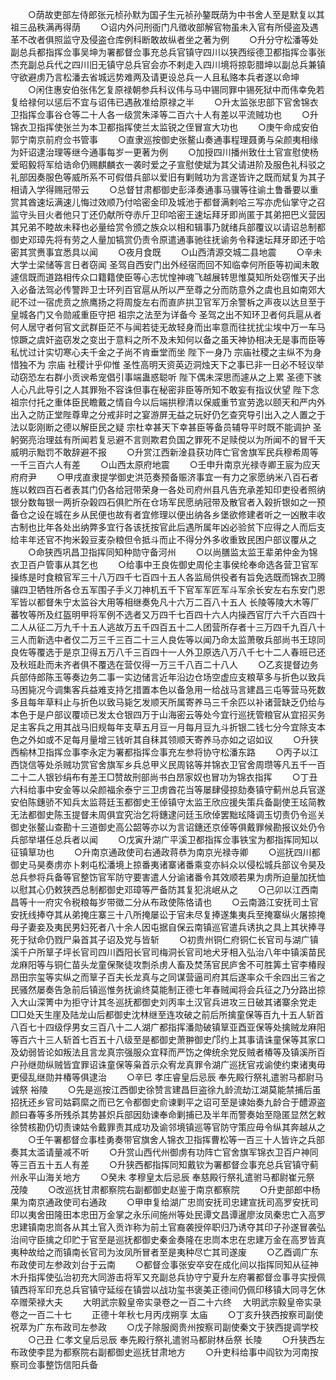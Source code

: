 <!-- { "loadSidebar": true } -->
　　○荫故吏部左侍郎张元桢孙默为国子生元祯孙鏊既荫为中书舍人至是默复以其祖三品秩满再得荫
　　○诏内外问刑衙门凡徵收部解官物虽未入官有所侵盗及遇革不改者俱照监守及侵盗仓库例科断敢故纵者坐之著为例
　　○升分守松潘等处副总兵都指挥佥事吴坤为署都督佥事充总兵官镇守四川以狭西绥德卫都指挥佥事张杰充副总兵代之四川旧无镇守总兵官会亦不剌走入四川境将掠彰腊坤以副总兵兼镇守欲避虏乃言松潘去省城远势难两及请更设总兵一人且私赂本兵者遂以命坤
　　○闲住惠安伯张伟乞复原禄朝参兵科议伟与马中锡同罪中锡死狱中而伟幸免若复给禄何以惩后不宜与诏伟已遇赦准给原禄之半
　　○升太监张忠部下官舍锦衣卫指挥佥事谷仓等二十人各一级赏朱泽等二百六十人有差以平流贼功也
　　○升锦衣卫指挥使张兰为本卫都指挥使兰太监锐之侄冒宣大功也
　　○庚午命成安伯郭宁南京前府佥书管事
　　○直隶巡按御史张鳌山奏通事程理聂勇与朵颜夷相缘为奸诏逮治理等继今通事每岁一更著为例
　　○加授四川播州致仕土官宣慰使杨爱昭毅将军给诰命仍赐麒麟衣一袭时爱之子宣慰使斌为其父请进阶及服色礼科驳之礼部因奏服色等威所系不可假借兵部以爱旧有剿贼功为言遂皆许之既而斌复为其子相请入学得赐冠带云
　　○总督甘肃都御史彭泽奏通事马骥等往谕土鲁番要以重赏其酋速坛满速儿悔过效顺乃付哈密金印及城池于都督满剌哈三写亦虎仙掌守之召监守头目火者他只丁还仍献所夺赤斤卫印哈密王速坛拜牙即尚匿于其弟把巴义营因其兄弟不睦故未释也必量给赏令颁之族众以相和辑事乃就绪兵部覆议以请诏总制都御史邓璋先将有劳之人量加犒赏仍责令原遣通事驰往抚谕务令释速坛拜牙即还于哈密其赏赉事宜悉具以闻
　　○夜月食既
　　○山西清源交城二县地震
　　○辛未大学士梁储等言日者窃闻  圣驾自西安门出外经宿而回不知临幸何所臣等初闻未敢遽信既而道路相传众口籍籍使臣等心志忧惶神魂飞越展转思惟莫知所处窃惟天子出入必备法驾必传警跸卫士环列百官扈从所以严至尊之分而防意外之虞也且如南郊大祀不过一宿虎贲之旅鹰扬之将周旋左右而直庐拱卫官军万余警柝之声夜以达旦至于皇城各门又令勋戚重臣守把  祖宗之法至为详备今  圣驾之出不知环卫者何兵扈从者何人居守者何官文武群臣茫不与闻若徒无故轻身而出率意而往扰扰尘埃中万一车马惊蹶之虞奸盗窃发之变出于意料之所不及未知何以备之虽天神协相决无是事而臣等私忧过计实切寒心夫千金之子尚不肯垂堂而坐  陛下一身乃  宗庙社稷之主纵不为身惜独不为  宗庙  社稷计乎仰惟  圣性高明天资英迈洞烛天下之事已非一日必不轻议举动窃恐左右群小贡谀希宠倡引事端蛊惑聪听  陛下偶未深思而遽从之上累  圣德下骇人心凡此导引之人其罪殆不容诛但事在秘密非臣等所知不敢妄有指议伏望  陛下念  祖宗付托之重体臣民瞻戴之情自今以后端拱穆清以保威重节宣劳逸以颐天和严内外出入之防正堂陛尊卑之分戒非时之宴游屏无益之玩好仍乞查究导引出入之人置之于法以彰刚断之德以解臣民之疑  宗杜幸甚天下幸甚臣等备员辅导平时既不能调护  圣躬弼亮治理兹有所闻若复忌避不言则欺君负国之罪死不足赎傥以为所闻不的冒千天威明示黜罚不敢辞避不报
　　○升赏江西新淦县获功阵亡官舍旗军民兵穆希周等一千三百六人有差
　　○山西太原府地震
　　○壬申升南京光禄寺卿王宸为应天府府尹
　　○甲戌直隶提学御史洪范奏预备赈济事宜一有力之家愿纳米八百石者旌以敕四百石者表其门仍各给冠带荣身一各处司府州县凡告充承差知印吏役者照纳银分数每银一两折杂榖四石俱贮所在仓场军民愿纳冠带及散官者入榖折银如之一预备仓之设在城在乡从民便也故有者宜修理以便出纳各乡堡欲修建者听之一凶散丰收古制也比年各处出纳弊多宜行各该抚按官此后遇所属年凶必验贫下应得之人而后支给丰年还官不拘米榖豆麦杂粮但令抵斗而止不得分外多收重致民困户部议覆从之
　　○命狭西巩昌卫指挥同知种勋守备河州
　　○以尚膳监太监王辈弟仲金为锦衣卫百户管事从其乞也
　　○给事中王良佐御史周伦主事侯纶奉命选各营卫官军操练是时食粮官军三十八万四千七百四十五人各监局供役者有旨免选既而锦衣卫腾骧四卫牺牲所各仓五军围子手义刀神机五千下官军军匠军斗军余长安左右东安门恩军皆以都督朱宁太监谷大用等相继奏免凡十六万二百八十五人  长陵等陵大木等厂蕃牧等所及红盔明甲将军例不选者又万四千七百四十六人内操西官厅六千六百四十二人从征二万九千十五人逃故万五千四百五十二人团营所存者十三万四千九百八十三人而新选中者仅二万三千三百二十三人良佐等以闻乃命太监萧敬兵部尚书王琼同良佐等覆选于是京卫得五万八千三百四十一人外卫原选八万八千七十二人春班已还及秋班赴而未齐者俱不覆选在营仅得一万三千八百二十八人
　　○乙亥提督边务兵部侍郎陈玉等奏边务二事一实边储言近年沿边仓场空虚应支粮草多与折色以致兵马困毙况今调集客兵益难支持乞措置本色以备急用一给战马言建昌三屯等营马死数多且每年草料止与折色以致马毙乞发顺天所属寄养马三千余匹以补诸营缺乏仍给与本色于是户部议覆顷已发太仓银四万于山海密云等处今宜行巡抚管粮官从宜招买务足主客兵之用其战马旧规每年支草五月豆一月每月豆九斗折银二钱七分今宜除支本色之外如或不足每月量增三钱听其自秣其领顺天寄养马亦如之诏如议
　　○升狭西榆林卫指挥佥事李永定为署都指挥佥事充左参将协守松潘东路
　　○丙子以江西饶信等处杀贼功赏官舍旗军乡兵总甲义民周铭等并锦衣卫官舍周瓒等凡五千一百二十二人银钞绢布有差王□赞故刑部尚书白昂家奴也冒功为锦衣指挥
　　○丁丑六科给事中安金等以朵颜福余泰宁三卫虏酋花当等屡肆侵掠劾奏镇守蓟州总兵官遂安伯陈鏸骄不知兵太监蒋廷玉都御史王倬镇守太监王欣应援失策兵备副使王玹简教无法都御史陈玉提督未周俱宜究治乞将鏸逮问廷玉欣倬罢黜玹降调玉切责仍令巡关御史张鳌山查勘十三道御史高公韶等亦以为言诏鏸还京倬等俱戴罪候勘报议处仍令兵部举堪任总兵者以闻
　　○戊寅升湖广平溪卫都指挥佥事铁宝为都指挥同知以征镇筸功也
　　○升南京通政使司右通政蒋恭为南京光禄寺卿
　　○巡抚四川都御史马昊奏虏亦卜剌屯松潘境上掠番夷诸寨诸番乘变亦紏众以侵松城兵部议令昊及总兵参将兵备等官整饬官军防守要害遣人分谕诸番令其效顺若果为虏所迫量加抚恤以慰其心仍敕狭西总制都御史邓璋等严备防其复犯洮岷从之
　　○己卯以江西南昌等十一府灾令税粮每岁带徵二分从布政使陈恪请也
　　○云南潞江安抚司土官安抚线捧夺其从弟掩庄寨三十八所掩屡讼于官未尽复捧遂集夷兵至掩寨纵火屠掠掩母子妻妾及夷民男妇死者八十余人因屯据自保云南镇巡官遣兵诱执之具上其状捧寻死于狱命仍戮尸枭首其子诏及党与皆斩
　　○初贵州铜仁府铜仁长官司与湖广镇溪千户所筸子坪长官司四川酉阳长官司梅洞长官司地犬牙相入弘治八年中镇溪苗民龙麻阳等与铜仁苗头龙童保聚徒攻剽杀虏人畜及焚荡官民庐舍不可胜筭土官李椿叚昂田宗玺等实纵之而筸子百夫长龙真与之同谋营逼司府其后遂率众千余四出三省之民骚然屡奏告急前后镇巡惟务抚谕终莫能制正德七年春贼闻将会兵征之乃分路出掠入大山深箐中为拒守计其冬巡抚都御史刘丙率土汉官兵进攻三日破其诸寨余党走□□处天生崖及陆龙山后都御史沈林继至连攻破之前后所擒童保等百九十五人斩首八百七十四级俘男女三百八十二人湖广都指挥潘勋破镇筸亚酉亚保等处擒贼龙麻阳等百六十三人斩首七百五十八级至是都御史萧翀御史邝约上其事请诛童保等其家口及幼弱皆论如叛法且言龙真宗强服众宜释而严饬之俾统余党反贼者椿等及镇溪所百户孙继勋纵贼皆宜罪诏诛童保等枭首示众宥龙真罪令湖广巡抚官戎谕使约束诸夷毋更侵乱继勋并椿等俱逮治
　　○辛巳  孝庄睿皇后忌辰  奉先殿行祭礼遣驸马都尉马诚祭  裕陵
　　○先是巡按江西御史徐赞言建昌巨盗徐九龄流劫江湖莫能禁捕后虽招抚还乡官司姑羁縻之而已乞令都御史俞谏剿平之诏可至是谏始奏九龄合于醴源盗颜曰春等多所残杀其势甚炽兵部因劾谏奉命剿捕已及半年而警奏始至隐匿显然乞敕徐赞核勘仍切责谏姑令戴罪责其成功及谕邻境镇巡等官防守策应毋令纵其奔越从之
　　○壬午署都督佥事桂勇奏带官旗舍人锦衣卫指挥曹松等一百三十人皆许之兵部奏其太滥请量减不听
　　○升赏山西代州御虏有功阵亡官舍旗军锦衣卫百户神同等三百五十五人有差
　　○升狭西都指挥同知戴钦为署都督佥事充总兵官镇守蓟州永平山海关地方
　　○癸未  孝穆皇太后忌辰  奉慈殿行祭礼遣驸马都尉崔元祭  茂陵
　　○改巡抚甘肃都察院右副都御史赵鉴于南京都察院
　　○升吏部郎中杨果为南京通政使司右通政
　　○甲申复给湖广忠峝安抚司忠建宣抚司高罗安抚司印以夷舍田隆田本忠田万金掌之永乐间施州等处民谭文昌谭暹廖汝凤秦忠亡入高罗忠建镇南忠峝各从其土官入贡诈称为前土官裔袭授倅职归乃诱夺其印子孙遂冒袭弘治间守臣擒之印贮于官至是巡抚都御史秦金奏隆在忠峝本忠在忠建万金在高罗皆真夷种故给之而镇南长官司为汝凤所冒者至是夷种尽亡其司遂废
　　○乙酉调广东布政使司左参政刘台于云南
　　○都督佥事张安卒安在成化间以指挥同知从征神木升指挥使弘治初充大同游击将军又充副总兵协守宁夏升左府署都督佥事寻实授佩镇西将军印充总兵官镇守延绥在镇尝以战功玺书褒美正德间仍佩印移镇大同寻乞休卒赠荣禄大夫
　　大明武宗毅皇帝实录卷之一百二十六终
　大明武宗毅皇帝实录卷之一百二十七
　　正德十年秋七月丙戌朔享  太庙
　　○丁亥升狭西按察司副使祝萃为广东布政司左参政
　　○戊子除服阕贵州按察司副使秦文于狭西提调学校
　　○己丑  仁孝文皇后忌辰  奉先殿行祭礼遣驸马都尉林岳祭  长陵
　　○升狭西左布政使李昆为都察院右副都御史巡抚甘肃地方
　　○升吏科给事中阎钦为河南按察司佥事整饬信阳兵备
